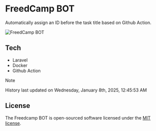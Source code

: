 # FreedCamp BOT

Automatically assign an ID before the task title based on Github Action.

![FreedCamp BOT](https://repository-images.githubusercontent.com/737932867/7d34798b-2680-471c-b089-a78a718d3d6a)

## Tech

- Laravel
- Docker
- Github Action

> [!NOTE]  
> History last updated on Wednesday, January 8th, 2025, 12:45:53 AM

## License

The Freedcamp BOT is open-sourced software licensed under the [MIT license](https://opensource.org/licenses/MIT).
